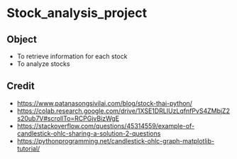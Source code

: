 # Stock_analysis_project


## Object
- To retrieve information for each stock
- To analyze stocks

## Credit
- https://www.patanasongsivilai.com/blog/stock-thai-python/
- https://colab.research.google.com/drive/1XSE1DRLIUzLqfnfPvS4ZMbjZ2s20ub7V#scrollTo=RCPGjvBizWgE
- https://stackoverflow.com/questions/45314559/example-of-candlestick-ohlc-sharing-a-solution-2-questions
- https://pythonprogramming.net/candlestick-ohlc-graph-matplotlib-tutorial/
